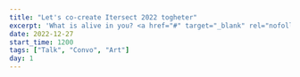 ```yaml
---
title: "Let's co-create Itersect 2022 togheter"
excerpt: 'What is alive in you? <a href="#" target="_blank" rel="nofollow noopener noreferrer">Add your intent for 2022 edition</a>'
date: 2022-12-27
start_time: 1200
tags: ["Talk", "Convo", "Art"]
day: 1
---
```

